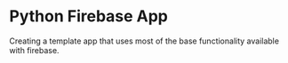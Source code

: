 # Python Firebase App

Creating a template app that uses most of the base functionality available with firebase.
